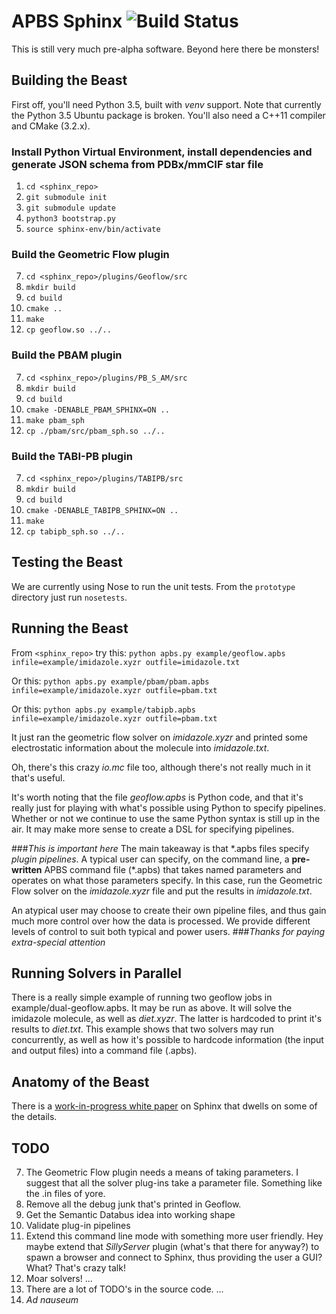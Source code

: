 # APBS Sphinx ![Build Status](https://api.travis-ci.org/Electrostatics/APBS_Sphinx.svg?branch=develop)
This is still very much pre-alpha software.  Beyond here there be monsters!

## Building the Beast
First off, you'll need Python 3.5, built with *venv* support.  Note that currently the Python 3.5 Ubuntu package is broken.  You'll also need a C++11 compiler and CMake (3.2.x).

### Install Python Virtual Environment, install dependencies and generate JSON schema from PDBx/mmCIF star file
1. `cd <sphinx_repo>`
2. `git submodule init`
3. `git submodule update`
4. `python3 bootstrap.py`
5. `source sphinx-env/bin/activate`

### Build the Geometric Flow plugin
7. `cd <sphinx_repo>/plugins/Geoflow/src`
7. `mkdir build`
7. `cd build`
7. `cmake ..`
7. `make`
7. `cp geoflow.so ../..`

### Build the PBAM plugin
7. `cd <sphinx_repo>/plugins/PB_S_AM/src`
7. `mkdir build`
7. `cd build`
7. `cmake -DENABLE_PBAM_SPHINX=ON ..`
7. `make pbam_sph`
7. `cp ./pbam/src/pbam_sph.so ../..`

### Build the TABI-PB plugin
7. `cd <sphinx_repo>/plugins/TABIPB/src`
7. `mkdir build`
7. `cd build`
7. `cmake -DENABLE_TABIPB_SPHINX=ON ..`
7. `make`
7. `cp tabipb_sph.so ../..`

## Testing the Beast
We are currently using Nose to run the unit tests.  From the `prototype` directory just run `nosetests`.

## Running the Beast
From `<sphinx_repo>` try this:
`python apbs.py example/geoflow.apbs infile=example/imidazole.xyzr outfile=imidazole.txt`

Or this:
`python apbs.py example/pbam/pbam.apbs infile=example/imidazole.xyzr outfile=pbam.txt`

Or this:
`python apbs.py example/tabipb.apbs infile=example/imidazole.xyzr outfile=pbam.txt`

It just ran the geometric flow solver on *imidazole.xyzr* and printed some electrostatic information about the molecule into *imidazole.txt*.

Oh, there's this crazy *io.mc* file too, although there's not really much in it that's useful.

It's worth noting that the file *geoflow.apbs* is Python code, and that it's really just for playing with what's possible using Python to specify pipelines.  Whether or not we continue to use the same Python syntax is still up in the air.  It may make more sense to create a DSL for specifying pipelines.

###*This is important here*
The main takeaway is that \*.apbs files specify *plugin pipelines*.  A typical user can specify, on the command line, a **pre-written** APBS command file (\*.apbs) that takes named parameters and operates on what those parameters specify.  In this case, run the Geometric Flow solver on the *imidazole.xyzr* file and put the results in *imidazole.txt*.

An atypical user may choose to create their own pipeline files, and thus gain much more control over how the data is processed.  We provide different levels of control to suit both typical and power users.
###*Thanks for paying extra-special attention*

## Running Solvers in Parallel
There is a really simple example of running two geoflow jobs in example/dual-geoflow.apbs.  It may be run as above.  It will solve the imidazole molecule, as well as *diet.xyzr*.  The latter is hardcoded to print it's results to *diet.txt*.  This example shows that two solvers may run concurrently, as well as how it's possible to hardcode information (the input and output files) into a command file (.apbs).

## Anatomy of the Beast
There is a [work-in-progress white paper](https://github.com/Electrostatics/APBS_Sphinx/wiki/Sphinx%20White%20Paper) on Sphinx that dwells on some of the details.

## TODO
7. The Geometric Flow plugin needs a means of taking parameters.  I suggest that all the solver plug-ins take a parameter file.  Something like the .in files of yore.
7. Remove all the debug junk that's printed in Geoflow.
7. Get the Semantic Databus idea into working shape
7. Validate plug-in pipelines
7. Extend this command line mode with something more user friendly.  Hey maybe extend that *SillyServer* plugin (what's that there for anyway?) to spawn a browser and connect to Sphinx, thus providing the user a GUI?  What?  That's crazy talk!
7. Moar solvers!
...
7. There are a lot of TODO's in the source code.
...
7. *Ad nauseum*
